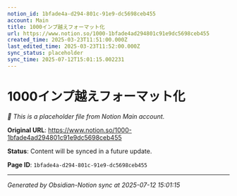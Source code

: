 ```yaml
---
notion_id: 1bfade4a-d294-801c-91e9-dc5698ceb455
account: Main
title: 1000インプ越えフォーマット化
url: https://www.notion.so/1000-1bfade4ad294801c91e9dc5698ceb455
created_time: 2025-03-23T11:51:00.000Z
last_edited_time: 2025-03-23T11:52:00.000Z
sync_status: placeholder
sync_time: 2025-07-12T15:01:15.002231
---
```


# 1000インプ越えフォーマット化

*🔄 This is a placeholder file from Notion Main account.*

**Original URL**: https://www.notion.so/1000-1bfade4ad294801c91e9dc5698ceb455

**Status**: Content will be synced in a future update.

**Page ID**: `1bfade4a-d294-801c-91e9-dc5698ceb455`

---

*Generated by Obsidian-Notion sync at 2025-07-12 15:01:15*

